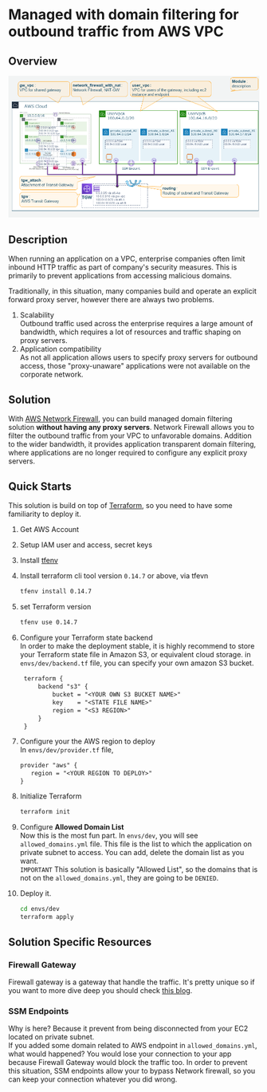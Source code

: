 # Managed with domain filtering for outbound traffic from AWS VPC

## Overview

![Network](./img/network.png)


## Description
When running an application on a VPC, enterprise companies often limit inbound HTTP traffic as part of company's security measures. This is primarily to prevent applications from accessing malicious domains. 

Traditionally, in this situation, many companies build and operate an explicit forward proxy server, however there are always two problems.

1. Scalability  
   Outbound traffic used across the enterprise requires a large amount of bandwidth, which requires a lot of resources and traffic shaping on proxy servers.
2. Application compatibility  
   As not all application allows users to specify proxy servers for outbound access, those "proxy-unaware" applications were not available on the corporate network.

## Solution
With [AWS Network Firewall](https://aws.amazon.com/network-firewall/?nc1=h_ls&whats-new-cards.sort-by=item.additionalFields.postDateTime&whats-new-cards.sort-order=desc), you can build managed domain filtering solution **without having any proxy servers**. Network Firewall allows you to filter the outbound traffic from your VPC to unfavorable domains. Addition to the wider bandwidth, it provides application transparent domain filtering, where applications are no longer required to configure any explicit proxy servers.  

## Quick Starts
This solution is build on top of [Terraform](https://www.terraform.io/), so you need to have some familiarity to deploy it.

1. Get AWS Account
2. Setup IAM user and access, secret keys
3. Install [tfenv](https://github.com/tfutils/tfenv)
4. Install terraform cli tool version `0.14.7` or above, via tfevn
   ```bash
   tfenv install 0.14.7
   ```
5. set Terraform version
   ```bash
   tfenv use 0.14.7
   ```
6. Configure your Terraform state backend  
   In order to make the deployment stable, it is highly recommend to store your Terraform state file in Amazon S3, or equivalent cloud storage. in `envs/dev/backend.tf` file, you can specify your own amazon S3 bucket.
   ```HCL
    terraform {
        backend "s3" {
            bucket = "<YOUR OWN S3 BUCKET NAME>"
            key    = "<STATE FILE NAME>"
            region = "<S3 REGION>"
        }
    }   
   ```
7. Configure your the AWS region to deploy  
   In `envs/dev/provider.tf` file, 
   ```HCL
   provider "aws" {
      region = "<YOUR REGION TO DEPLOY>"
   }
   ```   
     
8. Initialize Terraform  
   ```bash
   terraform init
   ```
9.  Configure **Allowed Domain List**  
   Now this is the most fun part. In `envs/dev`, you will see `allowed_domains.yml` file. This file is the list to which the application on private subnet to access. You can add, delete the domain list as you want.   
   `IMPORTANT`
   This solution is basically "Allowed List", so the domains that is not on the `allowed_domains.yml`, they are going to be `DENIED`.
11. Deploy it.
    ```bash
    cd envs/dev
    terraform apply
    ```
## Solution Specific Resources

### Firewall Gateway
Firewall gateway is a gateway that handle the traffic. It's pretty unique so if you want to more dive deep you should check [this blog](https://aws.amazon.com/jp/blogs/aws/aws-network-firewall-new-managed-firewall-service-in-vpc/).

### SSM Endpoints
Why is here? Because it prevent from being disconnected from your EC2 located on private subnet.   
If you added some domain related to AWS endpoint in `allowed_domains.yml`, what would happened? You would lose your connection to your app because Firewall Gateway would block the traffic too. In order to prevent this situation, SSM endpoints allow your to bypass Network firewall, so you can keep your connection whatever you did wrong. 
